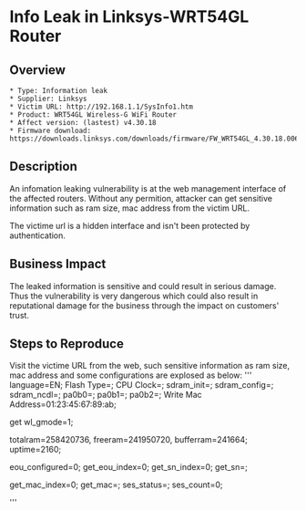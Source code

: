 # Info Leak in Linksys-WRT54GL Router

## Overview

    * Type: Information leak
    * Supplier: Linksys
    * Victim URL: http://192.168.1.1/SysInfo1.htm
    * Product: WRT54GL Wireless-G WiFi Router
    * Affect version: (lastest) v4.30.18
    * Firmware download: https://downloads.linksys.com/downloads/firmware/FW_WRT54GL_4.30.18.006_US_20160108.bin
 

## Description

An infomation leaking vulnerability is at the web management interface of the affected routers. Without any permition, attacker can get sensitive information such as ram size, mac address from the victim URL.

The victime url is a hidden interface and isn't been protected by authentication.

## Business Impact

The leaked information is sensitive and could result in serious damage. Thus the vulnerability is very dangerous which could also result in reputational damage for the business through the impact on customers' trust.

## Steps to Reproduce

Visit the victime URL from the web, such sensitive information as ram size, mac address and some configurations are explosed as below:
'''
language=EN;
Flash Type=;
CPU Clock=;
sdram_init=;
sdram_config=;
sdram_ncdl=;
pa0b0=;
pa0b1=;
pa0b2=;
Write Mac Address=01:23:45:67:89:ab;

get wl_gmode=1;

totalram=258420736, freeram=241950720, bufferram=241664;
uptime=2160;

eou_configured=0;
get_eou_index=0;
get_sn_index=0;
get_sn=;

get_mac_index=0;
get_mac=;
ses_status=;
ses_count=0;

'''

